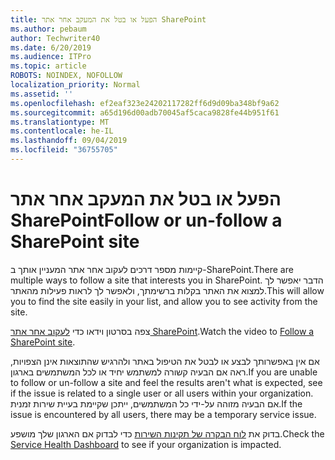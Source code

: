 ```yaml
---
title: הפעל או בטל את המעקב אחר אתר SharePoint
ms.author: pebaum
author: Techwriter40
ms.date: 6/20/2019
ms.audience: ITPro
ms.topic: article
ROBOTS: NOINDEX, NOFOLLOW
localization_priority: Normal
ms.assetid: ''
ms.openlocfilehash: ef2eaf323e24202117282ff6d9d09ba348bf9a62
ms.sourcegitcommit: a65d196d00adb70045af5caca9828fe44b951f61
ms.translationtype: MT
ms.contentlocale: he-IL
ms.lasthandoff: 09/04/2019
ms.locfileid: "36755705"
---
```

# <a name="follow-or-un-follow-a-sharepoint-site"></a><span data-ttu-id="24374-102">הפעל או בטל את המעקב אחר אתר SharePoint</span><span class="sxs-lookup"><span data-stu-id="24374-102">Follow or un-follow a SharePoint site</span></span>

<span data-ttu-id="24374-103">קיימות מספר דרכים לעקוב אחר אתר המעניין אותך ב-SharePoint.</span><span class="sxs-lookup"><span data-stu-id="24374-103">There are multiple ways to follow a site that interests you in SharePoint.</span></span> <span data-ttu-id="24374-104">הדבר יאפשר לך למצוא את האתר בקלות ברשימתך, ולאפשר לך לראות פעילות מהאתר.</span><span class="sxs-lookup"><span data-stu-id="24374-104">This will allow you to find the site easily in your list, and allow you to see activity from the site.</span></span> 

<span data-ttu-id="24374-105">צפה בסרטון וידאו כדי [לעקוב אחר אתר SharePoint](https://support.office.com/article/Video-Follow-a-SharePoint-site-33DB6FA5-9528-45D7-BCC7-F9C1FAAACAE0).</span><span class="sxs-lookup"><span data-stu-id="24374-105">Watch the video to [Follow a SharePoint site](https://support.office.com/article/Video-Follow-a-SharePoint-site-33DB6FA5-9528-45D7-BCC7-F9C1FAAACAE0).</span></span> 

<span data-ttu-id="24374-106">אם אין באפשרותך לבצע או לבטל את הטיפול באתר ולהרגיש שהתוצאות אינן הצפויות, ראה אם הבעיה קשורה למשתמש יחיד או לכל המשתמשים בארגון.</span><span class="sxs-lookup"><span data-stu-id="24374-106">If you are unable to follow or un-follow a site and feel the results aren't what is expected, see if the issue is related to a single user or all users within your organization.</span></span> <span data-ttu-id="24374-107">אם הבעיה מזוהה על-ידי כל המשתמשים, ייתכן שקיימת בעיית שירות זמנית.</span><span class="sxs-lookup"><span data-stu-id="24374-107">If the issue is encountered by all users, there may be a temporary service issue.</span></span> 

<span data-ttu-id="24374-108">בדוק את [לוח הבקרה של תקינות השירות](https://admin.microsoft.com/AdminPortal/Home#/servicehealth) כדי לבדוק אם הארגון שלך מושפע.</span><span class="sxs-lookup"><span data-stu-id="24374-108">Check the [Service Health Dashboard](https://admin.microsoft.com/AdminPortal/Home#/servicehealth) to see if your organization is impacted.</span></span>
